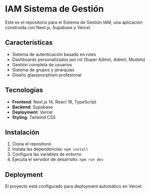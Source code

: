 # IAM Sistema de Gestión

Este es el repositorio para el Sistema de Gestión IAM, una aplicación construida con Next.js, Supabase y Vercel.

## Características

- Sistema de autenticación basado en roles
- Dashboards personalizados por rol (Super Admin, Admin, Modelo)
- Gestión completa de usuarios
- Sistema de grupos y jerarquías
- Diseño glassmorphism profesional

## Tecnologías

- **Frontend**: Next.js 14, React 18, TypeScript
- **Backend**: Supabase
- **Deployment**: Vercel
- **Styling**: Tailwind CSS

## Instalación

1. Clona el repositorio
2. Instala las dependencias: `npm install`
3. Configura las variables de entorno
4. Ejecuta el servidor de desarrollo: `npm run dev`

## Deployment

El proyecto está configurado para deployment automático en Vercel.
